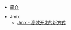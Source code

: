 - [简介](README "世开科技简介")

<!-- - [Hello World](zh-cn/hello-world "the best RAD platform") -->


- Jmix
  - [Jmix - 高效开发的新方式](zh-cn/jmix-introduction "Jmix - 业务系统高效开发的新方式")
